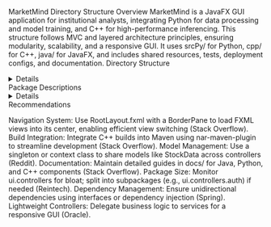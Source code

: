 MarketMind Directory Structure
Overview
MarketMind is a JavaFX GUI application for institutional analysts, integrating Python for data processing and model training, and C++ for high-performance inferencing. This structure follows MVC and layered architecture principles, ensuring modularity, scalability, and a responsive GUI. It uses srcPy/ for Python, cpp/ for C++, java/ for JavaFX, and includes shared resources, tests, deployment configs, and documentation.
Directory Structure
<details>
<pre>
MarketMind/
├── pom.xml                         # Maven configuration for Java dependencies and C++ build integration using nar-maven-plugin
├── README.md                       # Project overview, setup instructions, and usage guide
├── LICENSE                         # License information for the project
├── .gitattributes                  # Git file attributes to manage line endings and diffs
├── .gitignore                      # Git ignore rules for build artifacts, IDE files, and temporary files
├── VERSION.md                      # Tracks project version and release notes
├── pytest.ini                      # Configures pytest for Python unit tests
├── srcPy/                          # Python 3.9+ scripts for data pipeline, machine learning, and trading
│   ├── __init__.py                 # Initializes srcPy as a Python package
│   ├── data/                       # Handles data loading and preprocessing
│   │   ├── __init__.py             # Initializes data as a Python package
│   │   ├── alternative_data.py     # Fetches alternative data (social media, supply chain, ESG, insider) from APIs
│   │   ├── data_cleaning.py        # Applies outlier detection, Kalman filtering, and normalization to raw data
│   │   ├── ib_api.py               # Manages Interactive Brokers API connection using ib_insync
│   │   ├── ib_data_collection.py   # Collects high-frequency intraday data from IB API
│   │   ├── fundamental_data.py     # Retrieves financial statements and metrics (e.g., P/E, Debt-to-Equity)
│   │   ├── market_data.py          # Collects economic indicators (e.g., GDP, VIX) from external APIs or CSVs
│   │   ├── specialized_data.py     # Loads and validates insider trading or ESG data
│   │   └── data_loader.py          # Integrates with InfluxDB for time-series data storage
│   ├── models/                     # Machine learning model training and evaluation
│   │   ├── __init__.py             # Initializes models as a Python package
│   │   ├── ensemble/               # Ensemble model implementations
│   │   │   └── ensemble_model.py   # Combines Transformer with XGBoost and ARIMA for enhanced predictions
│   │   ├── custom_models.py        # Defines proprietary Transformer layers for stock prediction
│   │   ├── transformer_model.py    # Implements Transformer architecture for stock price forecasting
│   │   ├── lstm_model.py           # Optional LSTM layer for capturing local patterns
│   │   ├── tcn_model.py            # Optional TCN layer for temporal convolutions
│   │   ├── hybrid_model.py         # Combines Transformer with LSTM/TCN for improved accuracy
│   │   ├── train_model.py          # Trains models with short-term horizons and online learning
│   │   └── evaluate_model.py       # Evaluates model performance using SHAP and statistical metrics
│   ├── predict/                    # Prediction logic for deployment
│   │   ├── __init__.py             # Initializes predict as a Python package
│   │   └── make_prediction.py      # Generates stock price predictions, exposed via gRPC
│   ├── strategies/                 # Trading strategy implementations
│   │   ├── stat_arb.py             # Implements statistical arbitrage trading logic
│   │   └── momentum.py             # Implements momentum-based trading logic
│   ├── utils/                      # Utility functions for shared tasks
│   │   ├── __init__.py             # Initializes utils as a Python package
│   │   ├── risk_management.py      # Implements Kelly criterion, stop-losses, and drawdown monitoring
│   │   ├── portfolio.py            # Optimizes portfolio allocation with capital limits
│   │   ├── config.py               # Defines IB API settings (e.g., host, port, client_id)
│   │   ├── logger.py               # Configures logging for console and pytest compatibility
│   │   ├── validators.py           # Validates inputs (e.g., ticker symbols, date ranges) with clear errors
│   │   └── exceptions.py           # Defines custom exceptions (e.g., IBConnectionError, DataFetchError)
│   ├── trading.py                  # Automates trade execution via IB API with leverage and risk controls
│   ├── backtesting.py              # Conducts historical trading simulations across market conditions
│   ├── simulation.py               # Manages paper and live trading simulations with performance logging
│   └── requirements.txt            # Lists Python dependencies (e.g., ib_insync>=0.9.70, tensorflow==2.19.0)
├── cpp/                            # C++17 backend for high-performance inference
│   ├── include/                    # Header files with Doxygen-style comments
│   │   ├── api_server.h            # Defines gRPC server interface for prediction requests
│   │   ├── model.h                 # Interface for loading and running ML model inference
│   │   ├── data_loader.h           # Interface for loading preprocessed data into memory
│   │   └── utils.h                 # Utility functions (e.g., logging, error handling)
│   ├── src/                        # Source files with single-responsibility implementations
│   │   ├── api_server.cpp          # Implements gRPC server with thread pool for concurrent requests
│   │   ├── model.cpp               # Performs sub-millisecond inference using CUDA
│   │   ├── data_loader.cpp         # Loads binary data for inference with validation
│   │   ├── main.cpp                # Entry point: Initializes and runs the gRPC server
│   │   └── utils.cpp               # Implements shared utilities (e.g., string parsing, logging)
│   └── CMakeLists.txt              # Configures build with gRPC, CUDA, and optimization flags
├── java/                           # Java 17 GUI frontend using JavaFX
│   ├── src/com/example/
│   │   ├── ui/
│   │   │   ├── controllers/
│   │   │   │   ├── DashboardController.java  # Handles dashboard UI events, displays stock data
│   │   │   │   ├── LoginController.java     # Manages login UI and authentication
│   │   │   │   └── SettingsController.java  # Controls settings UI for user preferences
│   │   │   └── views/                       # Optional: Custom UI components
│   │   │       └── CustomChartNode.java     # Reusable JavaFX node for chart visualizations
│   │   ├── integration/
│   │   │   ├── PythonRunner.java            # Executes Python scripts via ProcessBuilder
│   │   │   ├── InferenceJNI.java            # Interfaces with C++ inference via JNI
│   │   │   └── BackendClient.java           # gRPC client to fetch predictions from C++ backend
│   │   ├── services/
│   │   │   ├── DataFetchService.java        # Fetches market data asynchronously
│   │   │   └── UserAuthService.java         # Handles user authentication logic
│   │   ├── utils/
│   │   │   ├── JSONParser.java              # Parses JSON data for configuration and models
│   │   │   └── DateUtils.java               # Formats dates for UI display
│   │   ├── persistence/
│   │   │   └── UserPrefsManager.java        # Saves and loads user preferences to JSON
│   │   ├── models/
│   │   │   ├── UserPrefs.java               # Model for user preferences (e.g., theme, layout)
│   │   │   └── StockData.java               # Model for stock data (e.g., ticker, price)
│   │   └── MainApp.java                     # JavaFX entry point, manages navigation and startup
│   └── resources/
│       ├── fxml/
│       │   ├── RootLayout.fxml              # Main layout with BorderPane for view switching
│       │   ├── Dashboard.fxml               # Dashboard view with stock data and predictions
│       │   ├── Login.fxml                   # Login view for user authentication
│       │   └── Settings.fxml                # Settings view for user preferences
│       ├── css/
│       │   ├── styles.css                   # Global JavaFX styling (e.g., dark theme)
│       │   └── dashboard.css                # Dashboard-specific styling
│       └── config/
│           └── application.properties       # App-wide settings (e.g., API endpoints)
├── data/                           # Shared data storage
│   ├── raw/                        # Unprocessed data from various sources
│   │   ├── historical_prices_ib.csv # IB-sourced stock prices (timestamp, open, close)
│   │   ├── financial_statements.csv # Fundamental data (revenue, EPS)
│   │   ├── economic_indicators.csv  # Economic indicators (interest rates, VIX)
│   │   └── specialized_data.csv     # Insider trades, ESG scores
│   ├── processed/                  # Preprocessed data for training/inference
│   │   └── processed_data.bin      # Binary format (optional, replaced by InfluxDB)
│   ├── datasets/                   # Training and test data
│   │   └── training_data.csv       # Dataset for model training
│   └── config.yaml                 # App configuration (e.g., IB API endpoint, hyperparameters)
├── models/                         # Trained model storage
│   └── v1/
│       ├── saved_model.onnx        # Exported Transformer or hybrid model in ONNX format
│       └── metadata.json           # Model metadata (e.g., version, training params)
├── tests/                          # Test suite for all components
│   ├── python/                     # Python unit tests using pytest
│   │   ├── test_alternative_data.py # Verifies fetching and processing of alternative data
│   │   ├── test_ensemble_model.py   # Tests ensemble model accuracy and weighting
│   │   ├── test_trading.py          # Ensures automated trading logic and IB API integration
│   │   ├── test_risk_management.py  # Validates Kelly criterion, stop-losses, and drawdown
│   │   ├── test_ib_data_collection.py # Verifies IB API data retrieval and error handling
│   │   └── test_ib_api.py           # Tests IB API connection and authentication
│   ├── cpp/                        # C++ unit tests using Google Test
│   │   ├── test_api_server.cpp      # Tests gRPC server request handling and concurrency
│   │   ├── test_model.cpp           # Verifies model inference accuracy with Transformer
│   │   ├── test_data_loader.cpp     # Ensures robust data loading for inference
│   ├── java/                       # Java unit tests using JUnit
│   │   ├── ui/
│   │   │   ├── controllers/
│   │   │   │   ├── DashboardControllerTest.java  # Tests dashboard UI events and data binding; mocks DataFetchService
│   │   │   │   ├── LoginControllerTest.java     # Tests login UI behavior and authentication; mocks UserAuthService
│   │   │   │   └── SettingsControllerTest.java  # Tests settings UI and preference updates; mocks UserPrefsManager
│   │   │   └── views/
│   │   │       └── CustomChartNodeTest.java     # Tests custom chart node rendering and updates (if used)
│   │   ├── integration/
│   │   │   ├── PythonRunnerTest.java            # Tests Python script execution via ProcessBuilder; uses temporary scripts
│   │   │   ├── InferenceJNITest.java            # Tests JNI calls to C++ inference; mocks native methods
│   │   │   └── BackendClientTest.java           # Tests gRPC client requests; uses a mock gRPC server
│   │   ├── services/
│   │   │   ├── DataFetchServiceTest.java        # Tests asynchronous data fetching; mocks external APIs
│   │   │   └── UserAuthServiceTest.java         # Tests authentication logic; mocks backend responses
│   │   ├── utils/
│   │   │   ├── JSONParserTest.java              # Tests JSON parsing for various input cases
│   │   │   └── DateUtilsTest.java               # Tests date formatting and parsing
│   │   ├── persistence/
│   │   │   └── UserPrefsManagerTest.java        # Tests saving/loading preferences; uses temporary JSON files
│   │   ├── models/
│   │   │   ├── UserPrefsTest.java               # Tests UserPrefs model getters/setters and serialization
│   │   │   └── StockDataTest.java               # Tests StockData model properties and updates
│   │   └── MainAppTest.java                     # Tests JavaFX app startup and navigation; uses TestFX for UI testing
│   ├── integration/
│   │   └── test_end_to_end.py                   # Tests Python-C++-Java workflow with Transformer model
│   ├── run_tests.sh                             # Shell script to execute Python unit tests
│   └── run_tests.bat                            # Windows batch script to execute Python unit tests
├── deployment/
│   ├── influxdb_config.yaml                     # Configures InfluxDB for time-series data storage
│   └── docker-compose.yml                       # Configures cloud GPU deployment (e.g., AWS EC2)
├── docs/
│   ├── java.md                                  # Guide for JavaFX GUI components and setup
│   ├── python.md                                # Guide for Python data pipeline and models
│   ├── cpp.md                                   # Guide for C++ inference backend
│   └── onboarding.md                            # Collaboration guidelines and setup instructions
└── build/
    ├── scripts/
    │   └── build_cpp.sh                         # C++ build script (optional if Maven-integrated)
    └── libs/
        └── libInference.so                      # Compiled C++ shared library for JNI

</pre>
</details>
Package Descriptions
<details>
<pre>
java/src/com/example/ui.controllers: JavaFX controllers paired with FXML files, handling UI events and delegating to services.
java/src/com/example/ui.views: Optional package for custom UI components (e.g., reusable chart nodes).
java/src/com/example/integration: Manages Python, C++, and gRPC interactions.
java/src/com/example/services: Business logic and background tasks for GUI responsiveness.
java/src/com/example/utils: Stateless helper methods.
java/src/com/example/persistence: Local storage for user preferences.
java/src/com/example/models: Domain data objects, independent of UI or persistence.
java/src/com/example/MainApp.java: JavaFX entry point, managing startup and navigation.
srcPy/: Python scripts for data processing, model training, and trading.
cpp/: C++ backend for low-latency inference.
data/: Shared storage for raw and processed data.
models/: Versioned storage for trained models.
tests/: Comprehensive test suite for all components.
deployment/: Configurations for deployment.
docs/: Documentation for maintainability.
</pre>
</details>
Recommendations

Navigation System: Use RootLayout.fxml with a BorderPane to load FXML views into its center, enabling efficient view switching (Stack Overflow).
Build Integration: Integrate C++ builds into Maven using nar-maven-plugin to streamline development (Stack Overflow).
Model Management: Use a singleton or context class to share models like StockData across controllers (Reddit).
Documentation: Maintain detailed guides in docs/ for Java, Python, and C++ components (Stack Overflow).
Package Size: Monitor ui.controllers for bloat; split into subpackages (e.g., ui.controllers.auth) if needed (Reintech).
Dependency Management: Ensure unidirectional dependencies using interfaces or dependency injection (Spring).
Lightweight Controllers: Delegate business logic to services for a responsive GUI (Oracle).

